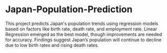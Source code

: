 # Japan-Population-Prediction
This project predicts Japan's population trends using regression models based on factors like birth rate, death rate, and employment rate. Linear Regression emerged as the best model, though improvements are needed for accuracy. Findings suggest Japan’s population will continue to decline due to low birth rates and rising death rates.
